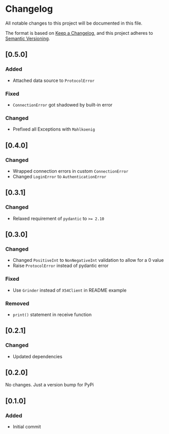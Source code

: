 # Changelog

All notable changes to this project will be documented in this file.

The format is based on [Keep a Changelog](https://keepachangelog.com/en/1.1.0/),
and this project adheres to [Semantic Versioning](https://semver.org/spec/v2.0.0.html).

## [0.5.0]

### Added

- Attached data source to `ProtocolError`

### Fixed

- `ConnectionError` got shadowed by built-in error

### Changed

- Prefixed all Exceptions with `Mahlkoenig`

## [0.4.0]

### Changed

- Wrapped connection errors in custom `ConnectionError`
- Changed `LoginError` to `AuthenticationError`

## [0.3.1]

### Changed

- Relaxed requirement of `pydantic` to `>= 2.10`

## [0.3.0]

### Changed

- Changed `PositiveInt` to `NonNegativeInt` validation to allow for a 0 value
- Raise `ProtocolError` instead of pydantic error

### Fixed

- Use `Grinder` instead of `X54Client` in README example

### Removed

- `print()` statement in receive function

## [0.2.1]

### Changed

- Updated dependencies

## [0.2.0]

No changes. Just a version bump for PyPi

## [0.1.0]

### Added

- Initial commit
